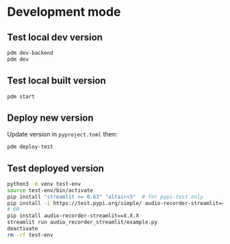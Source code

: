 # Development mode
## Test local dev version
```sh
pdm dev-backend
pdm dev
```

## Test local built version
```sh
pdm start
```

## Deploy new version
Update version in `pyproject.toml` then:

```sh
pdm deploy-test
```

## Test deployed version
```sh
python3 -m venv test-env
source test-env/bin/activate
pip install "streamlit >= 0.63" "altair<5"  # for pypi-test only
pip install -i https://test.pypi.org/simple/ audio-recorder-streamlit==X.X.X
# OR
pip install audio-recorder-streamlit==X.X.X
streamlit run audio_recorder_streamlit/example.py
deactivate
rm -rf test-env
```